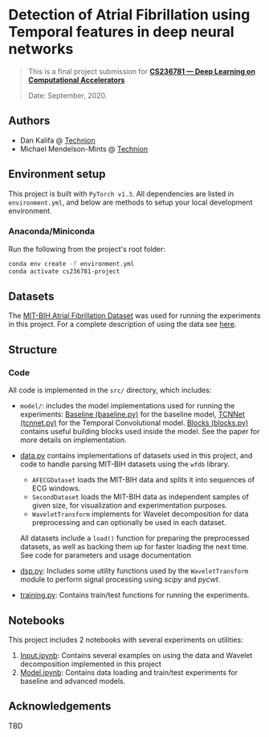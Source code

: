 # Detection of Atrial Fibrillation using Temporal features in deep neural networks
> This is a final project submission for [**CS236781 — Deep Learning on Computational Accelerators**](https://vistalab-technion.github.io/cs236781)
>
> Date: September, 2020. 
## Authors

* Dan Kalifa @ [Technion](mailto:kalifadan@campus.technion.ac.il)
* Michael Mendelson-Mints @ [Technion](mailto:michael.me@campus.technion.ac.il)

## Environment setup

This project is built with `PyTorch v1.3`. All dependencies are listed in 
`environment.yml`, and below are methods to setup your local development 
environment.

### Anaconda/Miniconda

Run the following from the project's root folder:
```bash
conda env create -f environment.yml
conda activate cs236781-project
```

## Datasets

The [MIT-BIH Atrial Fibrillation Dataset](https://physionet.org/content/afdb/1.0.0/) was used for running the
experiments in this project. For a complete description of using the data see [here](./data/README.md).

## Structure

### Code

All code is implemented in the `src/` directory, which includes:
* `model/`: includes the model implementations used for running the experiments: 
[Baseline (baseline.py)](src/model/baseline.py) for the baseline model, [TCNNet (tcnnet.py)](src/model/tcnnet.py) for
the Temporal Convolutional model. [Blocks (blocks.py)](src/model/blocks.py) contains useful building blocks
used inside the model. See the paper for more details on implementation.
* [data.py](src/data.py) contains implementations of datasets used in this project, and code to handle parsing MIT-BIH
datasets using the `wfdb` library. 
  - `AFECGDataset` loads the MIT-BIH data and splits it into sequences of ECG windows.
  - `SecondDataset` loads the MIT-BIH data as independent samples of given size, for visualization and experimentation
purposes. 
  - `WaveletTransform` implements for Wavelet decomposition for data preprocessing and can optionally be used
in each dataset. 

  All datasets include a `load()` function for preparing the preprocessed datasets, as well as
backing them up for faster loading the next time. \
See code for parameters and usage documentation
* [dsp.py](src/dsp.py): Includes some utility functions used by the `WaveletTransform` module to perform
signal processing using *scipy* and *pycwt*.
* [training.py](src/training.py): Contains train/test functions for running the experiments.

## Notebooks

This project includes 2 notebooks with several experiments on utilities:

1. [Input.ipynb](src/Input.ipynb): Contains several examples on using the data and Wavelet decomposition implemented 
in this project
2. [Model.ipynb](src/Model.ipynb): Contains data loading and train/test experiments for baseline and advanced models.

## Acknowledgements

TBD


